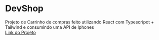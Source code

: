 # DevShop
Projeto de Carrinho de compras feito utilizando React com Typescripot + Tailwind e consumindo uma API de Iphones
<br>
<a href="https://phone-shopp.netlify.app" target="_blank">Link do Projeto</a>
